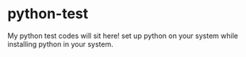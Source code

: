 # python-test
My python test codes will sit here!
set up python on your system while installing python in your system.

